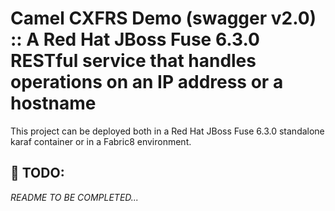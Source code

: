 # Camel CXFRS Demo (swagger v2.0) :: A Red Hat JBoss Fuse 6.3.0 RESTful service that handles operations on an IP address or a hostname

This project can be deployed both in a Red Hat JBoss Fuse 6.3.0 standalone karaf container or in a Fabric8 environment.

## :construction: TODO: 

*README TO BE COMPLETED...*
